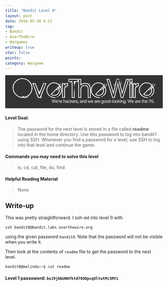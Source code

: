 ```yaml
---
title: "Bandit Level 0"
layout: post
date: 2016-05-30 4:21
tag:
- Bandit
- OverTheWire
- Wargames
writeup: true
star: false
points:
category: Wargame
---
```


![OverTheWire logo](/assets/images/OverTheWire/logo.png)

#### Level Goal:

>The password for the next level is stored in a file called **readme** located in the home directory. Use this password to log into bandit1 using SSH. Whenever you find a password for a level, use SSH to log into that level and continue the game.

#### Commands you may need to solve this level

>ls, cd, cat, file, du, find

#### Helpful Reading Material

>None

## Write-up

This was pretty straightforward. I ssh-ed into level 0 with

~~~
ssh bandit0@bandit.labs.overthewire.org
~~~

using the given password `bandit0`. Note that the password will not be visible when you write it.

Then look at the contents of `readme` file to get the password to the next level.

~~~bash
bandit0@melinda:~$ cat readme
~~~

#### Level 1 passoword: `boJ9jbbUNNfktd78OOpsqOltutMc3MY1`
